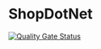 # ShopDotNet
[![Quality Gate Status](https://sonarcloud.io/api/project_badges/measure?project=thero23_ShopDotNet&metric=alert_status)](https://sonarcloud.io/summary/new_code?id=thero23_ShopDotNet)
